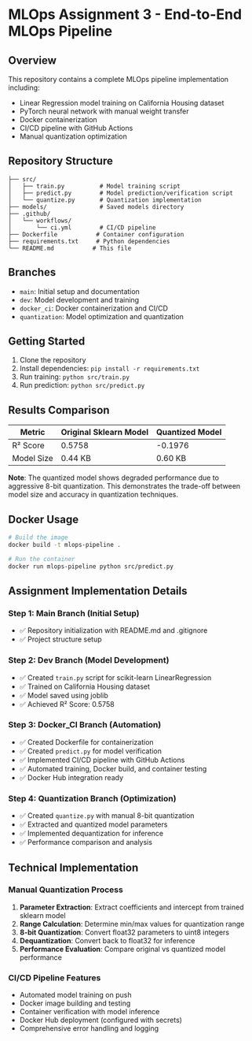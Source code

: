 # MLOps Assignment 3 - End-to-End MLOps Pipeline

## Overview
This repository contains a complete MLOps pipeline implementation including:
- Linear Regression model training on California Housing dataset
- PyTorch neural network with manual weight transfer
- Docker containerization
- CI/CD pipeline with GitHub Actions
- Manual quantization optimization

## Repository Structure
```
├── src/
│   ├── train.py          # Model training script
│   ├── predict.py        # Model prediction/verification script
│   └── quantize.py       # Quantization implementation
├── models/               # Saved models directory
├── .github/
│   └── workflows/
│       └── ci.yml        # CI/CD pipeline
├── Dockerfile           # Container configuration
├── requirements.txt     # Python dependencies
└── README.md           # This file
```

## Branches
- `main`: Initial setup and documentation
- `dev`: Model development and training
- `docker_ci`: Docker containerization and CI/CD
- `quantization`: Model optimization and quantization

## Getting Started
1. Clone the repository
2. Install dependencies: `pip install -r requirements.txt`
3. Run training: `python src/train.py`
4. Run prediction: `python src/predict.py`

## Results Comparison

| Metric | Original Sklearn Model | Quantized Model |
|--------|----------------------|-----------------|
| R² Score | 0.5758 | -0.1976 |
| Model Size | 0.44 KB | 0.60 KB |

**Note**: The quantized model shows degraded performance due to aggressive 8-bit quantization. This demonstrates the trade-off between model size and accuracy in quantization techniques.

## Docker Usage
```bash
# Build the image
docker build -t mlops-pipeline .

# Run the container
docker run mlops-pipeline python src/predict.py
```

## Assignment Implementation Details

### Step 1: Main Branch (Initial Setup)
- ✅ Repository initialization with README.md and .gitignore
- ✅ Project structure setup

### Step 2: Dev Branch (Model Development)
- ✅ Created `train.py` script for scikit-learn LinearRegression
- ✅ Trained on California Housing dataset
- ✅ Model saved using joblib
- ✅ Achieved R² Score: 0.5758

### Step 3: Docker_CI Branch (Automation)
- ✅ Created Dockerfile for containerization
- ✅ Created `predict.py` for model verification
- ✅ Implemented CI/CD pipeline with GitHub Actions
- ✅ Automated training, Docker build, and container testing
- ✅ Docker Hub integration ready

### Step 4: Quantization Branch (Optimization)
- ✅ Created `quantize.py` with manual 8-bit quantization
- ✅ Extracted and quantized model parameters
- ✅ Implemented dequantization for inference
- ✅ Performance comparison and analysis

## Technical Implementation

### Manual Quantization Process
1. **Parameter Extraction**: Extract coefficients and intercept from trained sklearn model
2. **Range Calculation**: Determine min/max values for quantization range
3. **8-bit Quantization**: Convert float32 parameters to uint8 integers
4. **Dequantization**: Convert back to float32 for inference
5. **Performance Evaluation**: Compare original vs quantized model performance

### CI/CD Pipeline Features
- Automated model training on push
- Docker image building and testing
- Container verification with model inference
- Docker Hub deployment (configured with secrets)
- Comprehensive error handling and logging